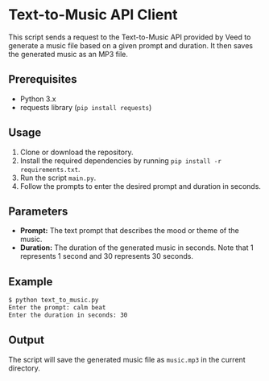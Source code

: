 # Text-to-Music API Client

This script sends a request to the Text-to-Music API provided by Veed to generate a music file based on a given prompt and duration. It then saves the generated music as an MP3 file.

## Prerequisites

- Python 3.x
- requests library (`pip install requests`)

## Usage

1. Clone or download the repository.
2. Install the required dependencies by running `pip install -r requirements.txt`.
3. Run the script `main.py`.
4. Follow the prompts to enter the desired prompt and duration in seconds.

## Parameters

- **Prompt:** The text prompt that describes the mood or theme of the music.
- **Duration:** The duration of the generated music in seconds. Note that 1 represents 1 second and 30 represents 30 seconds.

## Example

```bash
$ python text_to_music.py
Enter the prompt: calm beat
Enter the duration in seconds: 30
```

## Output

The script will save the generated music file as `music.mp3` in the current directory.

